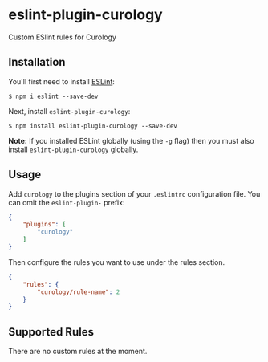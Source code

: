 # eslint-plugin-curology

Custom ESlint rules for Curology

## Installation

You'll first need to install [ESLint](http://eslint.org):

```
$ npm i eslint --save-dev
```

Next, install `eslint-plugin-curology`:

```
$ npm install eslint-plugin-curology --save-dev
```

**Note:** If you installed ESLint globally (using the `-g` flag) then you must also install `eslint-plugin-curology` globally.

## Usage

Add `curology` to the plugins section of your `.eslintrc` configuration file. You can omit the `eslint-plugin-` prefix:

```json
{
    "plugins": [
        "curology"
    ]
}
```

Then configure the rules you want to use under the rules section.

```json
{
    "rules": {
        "curology/rule-name": 2
    }
}
```

## Supported Rules

There are no custom rules at the moment.
